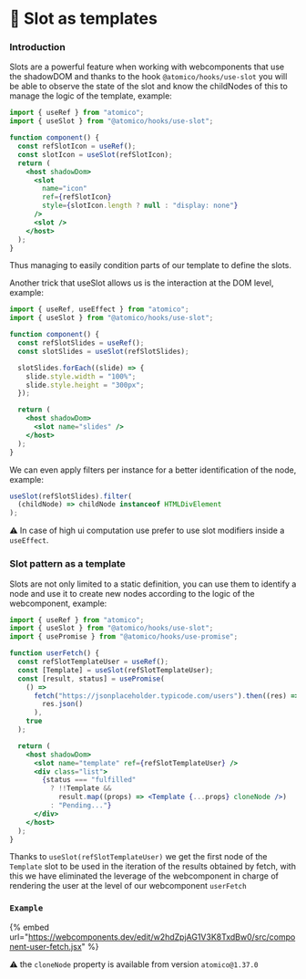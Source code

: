 # 🔗 Slot as templates

### Introduction

Slots are a powerful feature when working with webcomponents that use the shadowDOM and thanks to the hook `@atomico/hooks/use-slot` you will be able to observe the state of the slot and know the childNodes of this to manage the logic of the template, example:

```jsx
import { useRef } from "atomico";
import { useSlot } from "@atomico/hooks/use-slot";

function component() {
  const refSlotIcon = useRef();
  const slotIcon = useSlot(refSlotIcon);
  return (
    <host shadowDom>
      <slot
        name="icon"
        ref={refSlotIcon}
        style={slotIcon.length ? null : "display: none"}
      />
      <slot />
    </host>
  );
}
```

Thus managing to easily condition parts of our template to define the slots.

Another trick that useSlot allows us is the interaction at the DOM level, example:

```jsx
import { useRef, useEffect } from "atomico";
import { useSlot } from "@atomico/hooks/use-slot";

function component() {
  const refSlotSlides = useRef();
  const slotSlides = useSlot(refSlotSlides);

  slotSlides.forEach((slide) => {
    slide.style.width = "100%";
    slide.style.height = "300px";
  });

  return (
    <host shadowDom>
      <slot name="slides" />
    </host>
  );
}
```

We can even apply filters per instance for a better identification of the node, example:

```js
useSlot(refSlotSlides).filter(
  (childNode) => childNode instanceof HTMLDivElement
);
```

⚠️ In case of high ui computation use prefer to use slot modifiers inside a `useEffect`.

### Slot pattern as a template

Slots are not only limited to a static definition, you can use them to identify a node and use it to create new nodes according to the logic of the webcomponent, example:

```jsx
import { useRef } from "atomico";
import { useSlot } from "@atomico/hooks/use-slot";
import { usePromise } from "@atomico/hooks/use-promise";

function userFetch() {
  const refSlotTemplateUser = useRef();
  const [Template] = useSlot(refSlotTemplateUser);
  const [result, status] = usePromise(
    () =>
      fetch("https://jsonplaceholder.typicode.com/users").then((res) =>
        res.json()
      ),
    true
  );

  return (
    <host shadowDom>
      <slot name="template" ref={refSlotTemplateUser} />
      <div class="list">
        {status === "fulfilled"
          ? !!Template &&
            result.map((props) => <Template {...props} cloneNode />)
          : "Pending..."}
      </div>
    </host>
  );
}
```

Thanks to `useSlot(refSlotTemplateUser)` we get the first node of the `Template` slot to be used in the iteration of the results obtained by fetch, with this we have eliminated the leverage of the webcomponent in charge of rendering the user at the level of our webcomponent `userFetch`

### `Example`&#x20;

{% embed url="https://webcomponents.dev/edit/w2hdZpjAG1V3K8TxdBw0/src/component-user-fetch.jsx" %}

⚠️ the `cloneNode` property is available from version `atomico@1.37.0`
